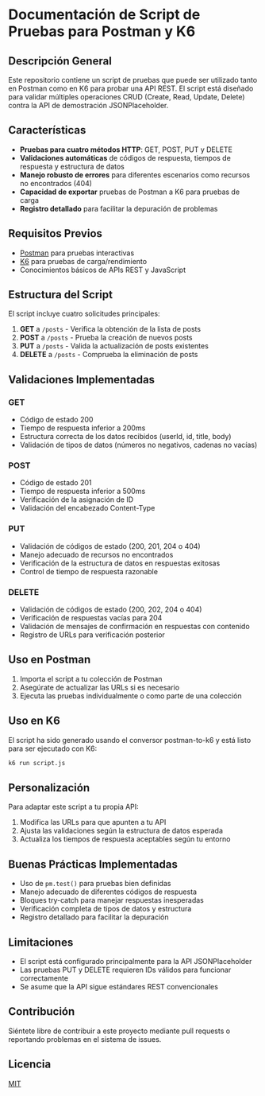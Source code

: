 # Documentación de Script de Pruebas para Postman y K6

## Descripción General

Este repositorio contiene un script de pruebas que puede ser utilizado tanto en Postman como en K6 para probar una API REST. El script está diseñado para validar múltiples operaciones CRUD (Create, Read, Update, Delete) contra la API de demostración JSONPlaceholder.

## Características

- **Pruebas para cuatro métodos HTTP**: GET, POST, PUT y DELETE
- **Validaciones automáticas** de códigos de respuesta, tiempos de respuesta y estructura de datos
- **Manejo robusto de errores** para diferentes escenarios como recursos no encontrados (404)
- **Capacidad de exportar** pruebas de Postman a K6 para pruebas de carga
- **Registro detallado** para facilitar la depuración de problemas

## Requisitos Previos

- [Postman](https://www.postman.com/downloads/) para pruebas interactivas
- [K6](https://k6.io/docs/getting-started/installation/) para pruebas de carga/rendimiento
- Conocimientos básicos de APIs REST y JavaScript

## Estructura del Script

El script incluye cuatro solicitudes principales:

1. **GET** a `/posts` - Verifica la obtención de la lista de posts
2. **POST** a `/posts` - Prueba la creación de nuevos posts
3. **PUT** a `/posts` - Valida la actualización de posts existentes
4. **DELETE** a `/posts` - Comprueba la eliminación de posts

## Validaciones Implementadas

### GET
- Código de estado 200
- Tiempo de respuesta inferior a 200ms
- Estructura correcta de los datos recibidos (userId, id, title, body)
- Validación de tipos de datos (números no negativos, cadenas no vacías)

### POST
- Código de estado 201
- Tiempo de respuesta inferior a 500ms
- Verificación de la asignación de ID
- Validación del encabezado Content-Type

### PUT
- Validación de códigos de estado (200, 201, 204 o 404)
- Manejo adecuado de recursos no encontrados
- Verificación de la estructura de datos en respuestas exitosas
- Control de tiempo de respuesta razonable

### DELETE
- Validación de códigos de estado (200, 202, 204 o 404)
- Verificación de respuestas vacías para 204
- Validación de mensajes de confirmación en respuestas con contenido
- Registro de URLs para verificación posterior

## Uso en Postman

1. Importa el script a tu colección de Postman
2. Asegúrate de actualizar las URLs si es necesario
3. Ejecuta las pruebas individualmente o como parte de una colección

## Uso en K6

El script ha sido generado usando el conversor postman-to-k6 y está listo para ser ejecutado con K6:

```bash
k6 run script.js
```

## Personalización

Para adaptar este script a tu propia API:

1. Modifica las URLs para que apunten a tu API
2. Ajusta las validaciones según la estructura de datos esperada
3. Actualiza los tiempos de respuesta aceptables según tu entorno

## Buenas Prácticas Implementadas

- Uso de `pm.test()` para pruebas bien definidas
- Manejo adecuado de diferentes códigos de respuesta
- Bloques try-catch para manejar respuestas inesperadas
- Verificación completa de tipos de datos y estructura
- Registro detallado para facilitar la depuración

## Limitaciones

- El script está configurado principalmente para la API JSONPlaceholder
- Las pruebas PUT y DELETE requieren IDs válidos para funcionar correctamente
- Se asume que la API sigue estándares REST convencionales

## Contribución

Siéntete libre de contribuir a este proyecto mediante pull requests o reportando problemas en el sistema de issues.

## Licencia

[MIT](LICENSE)
